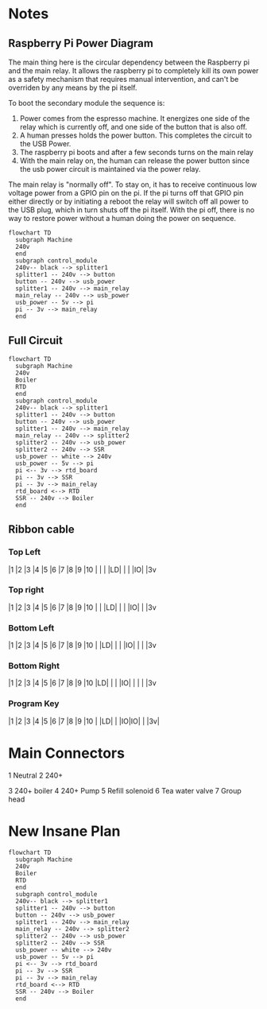 # Notes

## Raspberry Pi Power Diagram

The main thing here is the circular dependency between the Raspberry pi and the main relay. It allows the raspberry pi to completely kill its own power as a safety mechanism that requires manual intervention, and can't be overriden by any means by the pi itself.

To boot the secondary module the sequence is:

1) Power comes from the espresso machine. It energizes one side of the relay which is currently off, and one side of the button that is also off.
2) A human presses holds the power button. This completes the circuit to the USB Power.
3) The raspberry pi boots and after a few seconds turns on the main relay
4) With the main relay on, the human can release the power button since the usb power circuit is maintained via the power relay.

The main relay is "normally off". To stay on, it has to receive continuous low voltage power from a GPIO pin on the pi. If the pi turns off that GPIO pin either directly or by initiating a reboot the relay will switch off all power to the USB plug, which in turn shuts off the pi itself. With the pi off, there is no way to restore power without a human doing the power on sequence.

```mermaid
flowchart TD
  subgraph Machine
  240v
  end
  subgraph control_module
  240v-- black --> splitter1
  splitter1 -- 240v --> button
  button -- 240v --> usb_power
  splitter1 -- 240v --> main_relay
  main_relay -- 240v --> usb_power
  usb_power -- 5v --> pi
  pi -- 3v --> main_relay
  end
```

## Full Circuit

```mermaid
flowchart TD
  subgraph Machine
  240v
  Boiler
  RTD
  end
  subgraph control_module
  240v-- black --> splitter1
  splitter1 -- 240v --> button
  button -- 240v --> usb_power
  splitter1 -- 240v --> main_relay
  main_relay -- 240v --> splitter2
  splitter2 -- 240v --> usb_power
  splitter2 -- 240v --> SSR
  usb_power -- white --> 240v
  usb_power -- 5v --> pi
  pi <-- 3v --> rtd_board
  pi -- 3v --> SSR
  pi -- 3v --> main_relay
  rtd_board <--> RTD
  SSR -- 240v --> Boiler
  end
```


## Ribbon cable

### Top Left

|1 |2 |3 |4 |5 |6 |7 |8 |9 |10
|  |  |  |LD|  |  |  |IO|  |3v

### Top right

|1 |2 |3 |4 |5 |6 |7 |8 |9 |10
|  |  |LD|  |  |  |IO|  |  |3v

### Bottom Left

|1 |2 |3 |4 |5 |6 |7 |8 |9 |10
|  |LD|  |  |  |IO|  |  |  |3v

### Bottom Right

|1 |2 |3 |4 |5 |6 |7 |8 |9 |10
|LD|  |  |  |IO|  |  |  |  |3v

### Program Key

|1 |2 |3 |4 |5 |6 |7 |8 |9 |10
|  |LD|  |  |IO|IO|  |  |3v|


# Main Connectors

1 Neutral
2 240+

3 240+ boiler
4 240+ Pump
5 Refill solenoid
6 Tea water valve
7 Group head



# New Insane Plan

```mermaid
flowchart TD
  subgraph Machine
  240v
  Boiler
  RTD
  end
  subgraph control_module
  240v-- black --> splitter1
  splitter1 -- 240v --> button
  button -- 240v --> usb_power
  splitter1 -- 240v --> main_relay
  main_relay -- 240v --> splitter2
  splitter2 -- 240v --> usb_power
  splitter2 -- 240v --> SSR
  usb_power -- white --> 240v
  usb_power -- 5v --> pi
  pi <-- 3v --> rtd_board
  pi -- 3v --> SSR
  pi -- 3v --> main_relay
  rtd_board <--> RTD
  SSR -- 240v --> Boiler
  end
```